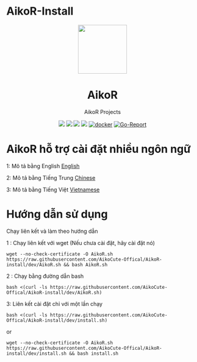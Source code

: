 # AikoR-Install
<p align="center"><img src="https://avatars.githubusercontent.com/u/91626055?v=4" width="128" /></p>

<div align="center">

# AikoR
AikoR Projects

[![](https://img.shields.io/badge/Telegram-group-green?style=flat-square)](https://t.me/AikoXrayR)
[![](https://img.shields.io/badge/Telegram-channel-blue?style=flat-square)](https://t.me/AikoCute_Support)
[![](https://img.shields.io/github/downloads/AikoCute-Offical/AikoR/total.svg?style=flat-square)](https://github.com/AikoCute-Offical/AikoR/releases)
[![](https://img.shields.io/github/v/release/AikoCute-Offical/AikoR?style=flat-square)](https://github.com/AikoCute-Offical/AikoR/releases)
[![docker](https://img.shields.io/docker/v/aikocute/aikor?label=Docker%20image&sort=semver)](https://hub.docker.com/r/aikocute/aikor)
[![Go-Report](https://goreportcard.com/badge/github.com/AikoCute-Offical/AikoR?style=flat-square)](https://goreportcard.com/report/github.com/AikoCute-Offical/AikoR)
</div>

# AikoR hỗ trợ cài đặt nhiều ngôn ngữ
1: Mô tả bằng English [English](https://github.com/AikoCute-Offical/AikoR-Install/tree/en) 

2: Mô tả bằng Tiếng Trung [Chinese](https://github.com/AikoCute-Offical/AikoR-Install/tree/zh)

3: Mô tả bằng Tiếng Việt [Vietnamese](https://github.com/AikoCute-Offical/AikoR-Install/tree/vi)

# Hướng dẫn sử dụng
Chạy liên kết và làm theo hướng dẫn

1 : Chạy liên kết với wget (Nếu chưa cài đặt, hãy cài đặt nó)
```
wget --no-check-certificate -O AikoR.sh https://raw.githubusercontent.com/AikoCute-Offical/AikoR-install/dev/AikoR.sh && bash AikoR.sh
```


2 : Chạy bằng đường dẫn bash
```
bash <(curl -ls https://raw.githubusercontent.com/AikoCute-Offical/AikoR-install/dev/AikoR.sh)
```

3: Liên kết cài đặt chỉ với một lần chạy
```
bash <(curl -ls https://raw.githubusercontent.com/AikoCute-Offical/AikoR-install/dev/install.sh)
```
or
```
wget --no-check-certificate -O AikoR.sh https://raw.githubusercontent.com/AikoCute-Offical/AikoR-install/dev/install.sh && bash install.sh
```
